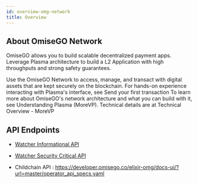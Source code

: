 ```yaml
---
id: overview-omg-network
title: Overview
---
```

## About OmiseGO Network

OmiseGO allows you to build scalable decentralized payment apps. Leverage Plasma architecture to build a L2 Application with high throughputs and strong safety guarantees. 

Use the OmiseGO Network to access, manage, and transact with digital assets that are kept securely on the blockchain. For hands-on experience interacting with Plasma's interface, see Send your first transaction
To learn more about OmiseGO's network architecture and what you can build with it, see Understanding Plasma (MoreVP). Technical details are at Technical Overview - MoreVP

## API Endpoints

- [Watcher Informational API](https://developer.omisego.co/elixir-omg/docs-ui/?url=0.1/informational_api_specs.yaml)

- [Watcher Security Critical API](https://developer.omisego.co/elixir-omg/docs-ui/?url=0.1/security_critical_api_specs.yaml)

- Childchain API : https://developer.omisego.co/elixir-omg/docs-ui/?url=master/operator_api_specs.yaml

<!-- Documentation
OMG Network Docs

OMG-JS Docs

Plasma CLI Docs -->

